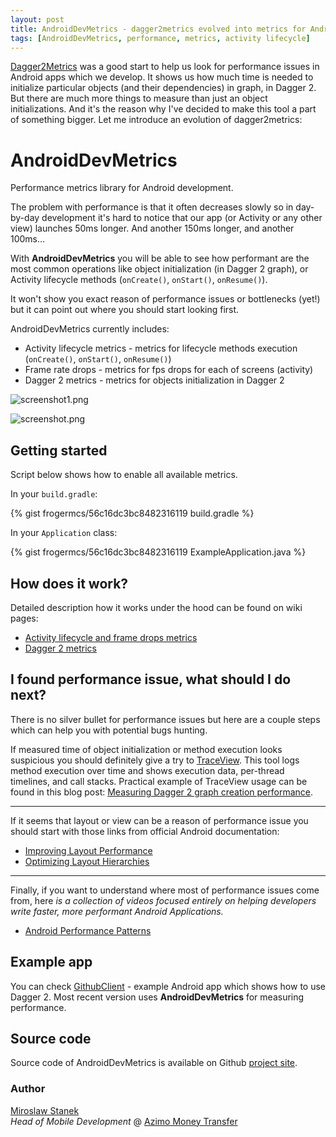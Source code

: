 ```yaml
---
layout: post
title: AndroidDevMetrics - dagger2metrics evolved into metrics for Android development
tags: [AndroidDevMetrics, performance, metrics, activity lifecycle]
---
```


[Dagger2Metrics] was a good start to help us look for performance issues in Android apps which we develop. It shows us how much time is needed to initialize particular objects (and their dependencies) in graph, in Dagger 2. But there are much more things to measure than just an object initializations. And it's the reason why I've decided to make this tool a part of something bigger. Let me introduce an evolution of dagger2metrics:

# AndroidDevMetrics
Performance metrics library for Android development. 

The problem with performance is that it often decreases slowly so in day-by-day development it's hard to notice that our app (or Activity or any other view) launches 50ms longer. And another 150ms longer, and another 100ms...

With **AndroidDevMetrics** you will be able to see how performant are the most common operations like object initialization (in Dagger 2 graph), or Activity lifecycle methods (`onCreate()`, `onStart()`, `onResume()`).

It won't show you exact reason of performance issues or bottlenecks (yet!) but it can point out where you should start looking first. 

AndroidDevMetrics currently includes:

* Activity lifecycle metrics - metrics for lifecycle methods execution (`onCreate()`, `onStart()`, `onResume()`)
* Frame rate drops - metrics for fps drops for each of screens (activity)
* Dagger 2 metrics - metrics for objects initialization in Dagger 2 

![screenshot1.png](https://raw.githubusercontent.com/frogermcs/androiddevmetrics/master/art/activities_metrics.png)

![screenshot.png](https://raw.githubusercontent.com/frogermcs/androiddevmetrics/master/art/dagger2_metrics.png)

## Getting started

Script below shows how to enable all available metrics.

In your `build.gradle`:

{% gist frogermcs/56c16dc3bc8482316119 build.gradle %}

In your `Application` class:

{% gist frogermcs/56c16dc3bc8482316119 ExampleApplication.java %}

## How does it work?

Detailed description how it works under the hood can be found on wiki pages:

* [Activity lifecycle and frame drops metrics](https://github.com/frogermcs/AndroidDevMetrics/wiki/Activity-lifecycle-metrics)
* [Dagger 2 metrics](https://github.com/frogermcs/AndroidDevMetrics/wiki/Dagger-2-metrics)

## I found performance issue, what should I do next?

There is no silver bullet for performance issues but here are a couple steps which can help you with potential bugs hunting.

If measured time of object initialization or method execution looks suspicious you should definitely give a try to [TraceView](http://developer.android.com/tools/debugging/debugging-tracing.html). This tool logs method execution over time and shows execution data, per-thread timelines, and call stacks. Practical example of TraceView usage can be found in this blog post: [Measuring Dagger 2 graph creation performance](http://frogermcs.github.io/dagger-graph-creation-performance/).

---

If it seems that layout or view can be a reason of performance issue you should start with those links from official Android documentation:

* [Improving Layout Performance](http://developer.android.com/training/improving-layouts/index.html)
* [Optimizing Layout Hierarchies](http://developer.android.com/training/improving-layouts/optimizing-layout.html)

--- 

Finally, if you want to understand where most of performance issues come from, here *is a collection of videos focused entirely on helping developers write faster, more performant Android Applications.*

* [Android Performance Patterns](https://www.youtube.com/playlist?list=PLWz5rJ2EKKc9CBxr3BVjPTPoDPLdPIFCE)

## Example app

You can check [GithubClient](https://github.com/frogermcs/githubclient) - example Android app which shows how to use Dagger 2. Most recent version uses **AndroidDevMetrics** for measuring performance.

## Source code

Source code of AndroidDevMetrics is available on Github [project site].

### Author 

[Miroslaw Stanek]  
*Head of Mobile Development* @ [Azimo Money Transfer]

[Miroslaw Stanek]:http://about.me/froger_mcs
[Azimo Money Transfer]:https://azimo.com
[Dagger 2 - graph creation performance]:http://frogermcs.github.io/dagger-graph-creation-performance/
[Traceview]:http://tools.android.com/tips/traceview
[Dagger2Metrics]:https://github.com/frogermcs/dagger2metrics
[project site]:https://github.com/frogermcs/androiddevmetrics
